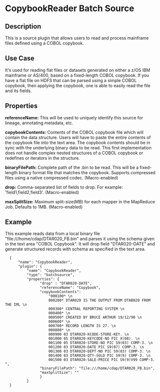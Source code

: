 # CopybookReader Batch Source


Description
-----------
This is a source plugin that allows users to read and process mainframe files defined using a COBOL copybook.


Use Case
--------
It's used for reading flat files or datasets generated on either a z/OS IBM mainframe or AS/400,
based on a fixed-length COBOL copybook. If you have a flat file on HDFS that can be parsed using a simple COBOL
copybook, then applying the copybook, one is able to easily read the file and its fields.


Properties
----------
**referenceName:** This will be used to uniquely identify this source for lineage, annotating metadata, etc.

**copybookContents:** Contents of the COBOL copybook file which will contain the data structure.
Users will have to paste the entire contents of the copybook file into the text area. The copybook contents should be
in sync with the underlying binary data to be read. This first implementation does not handle complex nested structures
of a COBOL copybook or redefines or iterators in the structure.

**binaryFilePath:** Complete path of the .bin to be read. This will be a fixed-length binary format file that matches
the copybook. Supports compressed files using a native compressed codec. (Macro-enabled)

**drop:** Comma-separated list of fields to drop. For example: 'field1,field2,field3'. (Macro-enabled)

**maxSplitSize:** Maximum split-size(MB) for each mapper in the MapReduce Job. Defaults to 1MB. (Macro-enabled)

Example
-------

This example reads data from a local binary file "file:///home/cdap/DTAR020_FB.bin"  and parses it using the schema
given in the text area "COBOL Copybook".
It will drop field "DTAR020-DATE" and generate structured records with schema as specified in the text area.

      {
          "name": "CopybookReader",
          "plugin": {
              "name": "CopybookReader",
              "type": "batchsource",
              "properties": {
                    "drop" : "DTAR020-DATE",
                    "referenceName": "Copybook",
                    "copybookContents":
                        "000100* \n
                        000200* DTAR020 IS THE OUTPUT FROM DTAB020 FROM THE IML \n
                        000300* CENTRAL REPORTING SYSTEM \n
                        000400* \n
                        000500* CREATED BY BRUCE ARTHUR 19/12/90 \n
                        000600* \n
                        000700* RECORD LENGTH IS 27. \n
                        000800* \n
                        000900 03 DTAR020-KCODE-STORE-KEY. \n
                        001000 05 DTAR020-KEYCODE-NO PIC X(08). \n
                        001100 05 DTAR020-STORE-NO PIC S9(03) COMP-3. \n
                        001200 03 DTAR020-DATE PIC S9(07) COMP-3. \n
                        001300 03 DTAR020-DEPT-NO PIC S9(03) COMP-3. \n
                        001400 03 DTAR020-QTY-SOLD PIC S9(9) COMP-3. \n
                        001500 03 DTAR020-SALE-PRICE PIC S9(9)V99 COMP-3. ",
                    "binaryFilePath": "file:///home/cdap/DTAR020_FB.bin",
                    "maxSplitSize": ""
                    }
              }
      }
